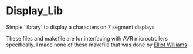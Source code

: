 # Display_Lib
Simple 'library' to display a characters on 7 segment displays

These files and makefile are for interfacing with AVR microctrollers specifically. 
I made none of these makefile that was done by [Elliot Williams](https://github.com/hexagon5un)
